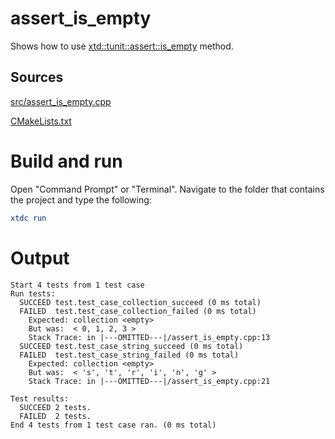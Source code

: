 # assert_is_empty

Shows how to use [xtd::tunit::assert::is_empty](https://codedocs.xyz/gammasoft71/xtd/classxtd_1_1tunit_1_1assert.html#a8dcdfb694da51cbb85aa7d5d70542d79) method.

## Sources

[src/assert_is_empty.cpp](src/assert_is_empty.cpp)

[CMakeLists.txt](CMakeLists.txt)

# Build and run

Open "Command Prompt" or "Terminal". Navigate to the folder that contains the project and type the following:

```cmake
xtdc run
```

# Output

```
Start 4 tests from 1 test case
Run tests:
  SUCCEED test.test_case_collection_succeed (0 ms total)
  FAILED  test.test_case_collection_failed (0 ms total)
    Expected: collection <empty>
    But was:  < 0, 1, 2, 3 >
    Stack Trace: in |---OMITTED---|/assert_is_empty.cpp:13
  SUCCEED test.test_case_string_succeed (0 ms total)
  FAILED  test.test_case_string_failed (0 ms total)
    Expected: collection <empty>
    But was:  < 's', 't', 'r', 'i', 'n', 'g' >
    Stack Trace: in |---OMITTED---|/assert_is_empty.cpp:21

Test results:
  SUCCEED 2 tests.
  FAILED  2 tests.
End 4 tests from 1 test case ran. (0 ms total)
```
